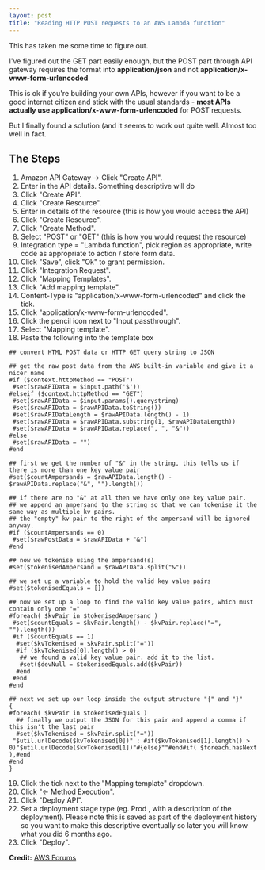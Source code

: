 ```yaml
---
layout: post
title: "Reading HTTP POST requests to an AWS Lambda function"
---
```


This has taken me some time to figure out.

I've figured out the GET part easily enough, but the POST part through API gateway requires the format into **application/json** and not **application/x-www-form-urlencoded**

This is ok if you're building your own APIs, however if you want to be a good internet citizen and stick with the usual standards - **most APIs actually use application/x-www-form-urlencoded** for POST requests.

But I finally found a solution (and it seems to work out quite well. Almost too well in fact.

## The Steps

1. Amazon API Gateway -> Click "Create API".
2. Enter in the API details. Something descriptive will do
3. Click "Create API".
4. Click "Create Resource".
5. Enter in details of the resource (this is how you would access the API)
6. Click "Create Resource".
7. Click "Create Method".
8. Select "POST" or "GET" (this is how you would request the resource)
9. Integration type = "Lambda function", pick region as appropriate, write code as appropriate to action / store form data.
10. Click "Save", click "Ok" to grant permission.
11. Click "Integration Request".
12. Click "Mapping Templates".
13. Click "Add mapping template".
14. Content-Type is "application/x-www-form-urlencoded" and click the tick.
15. Click "application/x-www-form-urlencoded".
16. Click the pencil icon next to "Input passthrough".
17. Select "Mapping template".
18. Paste the following into the template box

```code
## convert HTML POST data or HTTP GET query string to JSON
 
## get the raw post data from the AWS built-in variable and give it a nicer name
#if ($context.httpMethod == "POST")
 #set($rawAPIData = $input.path('$'))
#elseif ($context.httpMethod == "GET")
 #set($rawAPIData = $input.params().querystring)
 #set($rawAPIData = $rawAPIData.toString())
 #set($rawAPIDataLength = $rawAPIData.length() - 1)
 #set($rawAPIData = $rawAPIData.substring(1, $rawAPIDataLength))
 #set($rawAPIData = $rawAPIData.replace(", ", "&"))
#else
 #set($rawAPIData = "")
#end
 
## first we get the number of "&" in the string, this tells us if there is more than one key value pair
#set($countAmpersands = $rawAPIData.length() - $rawAPIData.replace("&", "").length())
 
## if there are no "&" at all then we have only one key value pair.
## we append an ampersand to the string so that we can tokenise it the same way as multiple kv pairs.
## the "empty" kv pair to the right of the ampersand will be ignored anyway.
#if ($countAmpersands == 0)
 #set($rawPostData = $rawAPIData + "&")
#end
 
## now we tokenise using the ampersand(s)
#set($tokenisedAmpersand = $rawAPIData.split("&"))
 
## we set up a variable to hold the valid key value pairs
#set($tokenisedEquals = [])
 
## now we set up a loop to find the valid key value pairs, which must contain only one "="
#foreach( $kvPair in $tokenisedAmpersand )
 #set($countEquals = $kvPair.length() - $kvPair.replace("=", "").length())
 #if ($countEquals == 1)
  #set($kvTokenised = $kvPair.split("="))
  #if ($kvTokenised[0].length() > 0)
   ## we found a valid key value pair. add it to the list.
   #set($devNull = $tokenisedEquals.add($kvPair))
  #end
 #end
#end
 
## next we set up our loop inside the output structure "{" and "}"
{
#foreach( $kvPair in $tokenisedEquals )
  ## finally we output the JSON for this pair and append a comma if this isn't the last pair
  #set($kvTokenised = $kvPair.split("="))
 "$util.urlDecode($kvTokenised[0])" : #if($kvTokenised[1].length() > 0)"$util.urlDecode($kvTokenised[1])"#{else}""#end#if( $foreach.hasNext ),#end
#end
}
```
19. Click the tick next to the "Mapping template" dropdown.
20. Click "<- Method Execution".
21. Click "Deploy API".
22. Set a deployment stage type (eg. Prod , with a description of the deployment). Please note this is saved as part of the deployment history so you want to make this descriptive eventually so later you will know what you did 6 months ago.
23. Click "Deploy".

**Credit:** [AWS Forums](https://forums.aws.amazon.com/thread.jspa?messageID=673012&tstart=0#673012)
